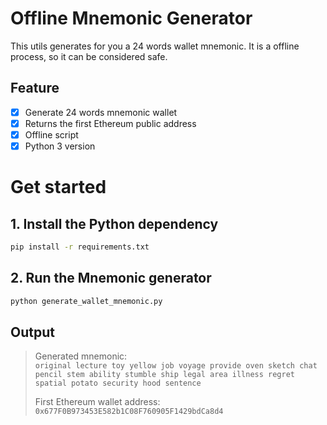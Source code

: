 # Offline Mnemonic Generator
This utils generates for you a 24 words wallet mnemonic. It is a offline process, so it can be considered safe. 

## Feature
- [x] Generate 24 words mnemonic wallet
- [x] Returns the first Ethereum public address 
- [x] Offline script
- [x] Python 3 version

# Get started

## 1. Install the Python dependency
```zsh
pip install -r requirements.txt
```

## 2. Run the Mnemonic generator
```zsh
python generate_wallet_mnemonic.py
```

## Output

> Generated mnemonic:  
> `original lecture toy yellow job voyage provide oven sketch chat pencil stem ability stumble ship legal area illness regret spatial potato security hood sentence`
>
> First Ethereum wallet address:  
> `0x677F0B973453E582b1C08F760905F1429bdCa8d4`
